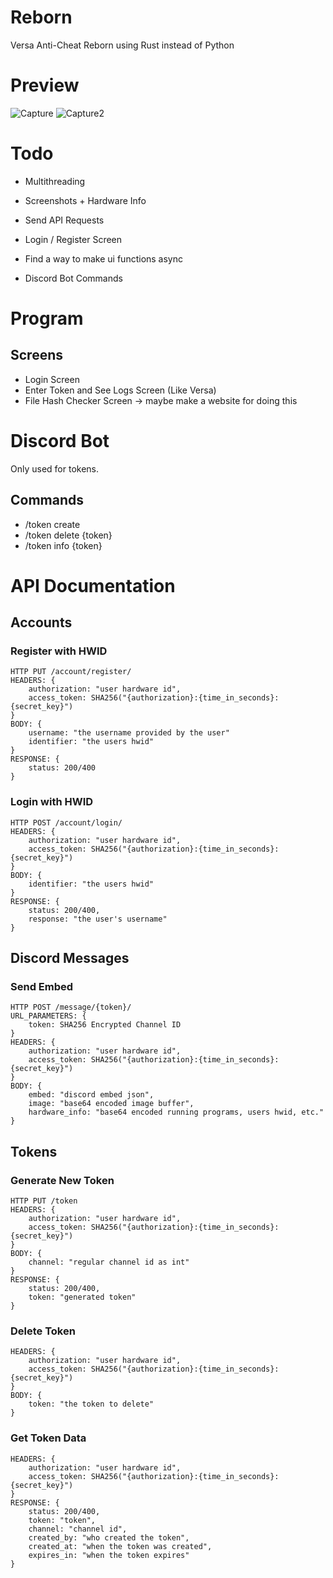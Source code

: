 # Reborn
Versa Anti-Cheat Reborn using Rust instead of Python

# Preview
![Capture](https://user-images.githubusercontent.com/75189508/210023258-362d4ca1-9f21-4d33-b9a5-579b0796bc58.PNG)
![Capture2](https://user-images.githubusercontent.com/75189508/210025481-cddd53e1-99ae-4f29-a723-ac355593c81d.PNG)

# Todo
- Multithreading
- Screenshots + Hardware Info
- Send API Requests
- Login / Register Screen
- Find a way to make ui functions async

- Discord Bot Commands


# Program
## Screens
- Login Screen
- Enter Token and See Logs Screen (Like Versa)
- File Hash Checker Screen -> maybe make a website for doing this

# Discord Bot
Only used for tokens.

## Commands
- /token create
- /token delete {token}
- /token info {token}



# API Documentation

## Accounts
### Register with HWID
```
HTTP PUT /account/register/
HEADERS: {
    authorization: "user hardware id",
    access_token: SHA256("{authorization}:{time_in_seconds}:{secret_key}")
}
BODY: {
    username: "the username provided by the user"
    identifier: "the users hwid"
}
RESPONSE: {
    status: 200/400
}
```

### Login with HWID
```
HTTP POST /account/login/
HEADERS: {
    authorization: "user hardware id",
    access_token: SHA256("{authorization}:{time_in_seconds}:{secret_key}")
}
BODY: {
    identifier: "the users hwid"
}
RESPONSE: {
    status: 200/400,
    response: "the user's username"
}
```

## Discord Messages
### Send Embed
```
HTTP POST /message/{token}/
URL_PARAMETERS: {
    token: SHA256 Encrypted Channel ID
}
HEADERS: {
    authorization: "user hardware id",
    access_token: SHA256("{authorization}:{time_in_seconds}:{secret_key}")
}
BODY: {
    embed: "discord embed json",
    image: "base64 encoded image buffer",
    hardware_info: "base64 encoded running programs, users hwid, etc."
}
```

## Tokens
### Generate New Token
```
HTTP PUT /token
HEADERS: {
    authorization: "user hardware id",
    access_token: SHA256("{authorization}:{time_in_seconds}:{secret_key}")
}
BODY: {
    channel: "regular channel id as int"
}
RESPONSE: {
    status: 200/400,
    token: "generated token"
}
```

### Delete Token
```
HEADERS: {
    authorization: "user hardware id",
    access_token: SHA256("{authorization}:{time_in_seconds}:{secret_key}")
}
BODY: {
    token: "the token to delete"
}
```

### Get Token Data
```
HEADERS: {
    authorization: "user hardware id",
    access_token: SHA256("{authorization}:{time_in_seconds}:{secret_key}")
}
RESPONSE: {
    status: 200/400,
    token: "token",
    channel: "channel id",
    created_by: "who created the token",
    created_at: "when the token was created",
    expires_in: "when the token expires"
}
```
